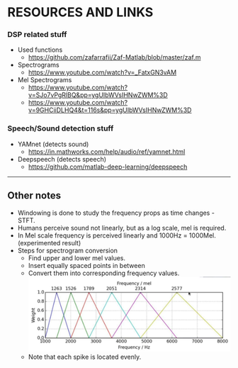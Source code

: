 # RESOURCES AND LINKS
### DSP related stuff
- Used functions 
    - https://github.com/zafarrafii/Zaf-Matlab/blob/master/zaf.m
- Spectrograms 
    - https://www.youtube.com/watch?v=_FatxGN3vAM
- Mel Spectrograms 
    - https://www.youtube.com/watch?v=SJo7vPgRlBQ&pp=ygUIbWVsIHNwZWM%3D
    - https://www.youtube.com/watch?v=9GHCiiDLHQ4&t=116s&pp=ygUIbWVsIHNwZWM%3D
### Speech/Sound detection stuff
- YAMnet (detects sound) 
    - https://in.mathworks.com/help/audio/ref/yamnet.html
- Deepspeech (detects speech)
    - https://github.com/matlab-deep-learning/deepspeech

---

## Other notes
- Windowing is done to study the frequency props as time changes - STFT.
- Humans perceive sound not linearly, but as a log scale, mel is required.
- In Mel scale frequency is perceived linearly and 1000Hz = 1000Mel. (experimented result)
- Steps for spectrogram conversion 
    - Find upper and lower mel values.
    - Insert equally spaced points in between
    - Convert them into corresponding frequency values.
    ![](resources/melbanks.png)
    - Note that each spike is located evenly.